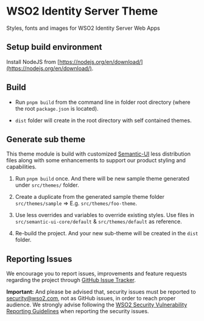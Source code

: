 # WSO2 Identity Server Theme

Styles, fonts and images for WSO2 Identity Server Web Apps

## Setup build environment

Install NodeJS from [https://nodejs.org/en/download/](https://nodejs.org/en/download/).

## Build

- Run `pnpm build` from the command line in folder root directory (where the root `package.json` is located).

- `dist` folder will create in the root directory with self contained themes.

## Generate sub theme

This theme module is build with customized [Semantic-UI](https://semantic-ui.com/) less distribution files along with some enhancements to support our product styling and capabilities.

1. Run `pnpm build` once. And there will be new sample theme generated under `src/themes/` folder.

1. Create a duplicate from the generated sample theme folder `src/themes/sample` => E.g. `src/themes/foo-theme`.

1. Use less overrides and variables to override existing styles. Use files in `src/semantic-ui-core/default` & `src/themes/default` as reference.

1. Re-build the project. And your new sub-theme will be created in the `dist` folder.

## Reporting Issues

We encourage you to report issues, improvements and feature requests regarding the project through [GitHub Issue Tracker](https://github.com/wso2/identity-apps/issues).

**Important:** And please be advised that, security issues must be reported to [security@wso2.com](mailto:security@wso2.com), not as GitHub issues, in order to reach proper audience. We strongly advise following the [WSO2 Security Vulnerability Reporting Guidelines](https://docs.wso2.com/display/Security/WSO2+Security+Vulnerability+Reporting+Guidelines) when reporting the security issues.
